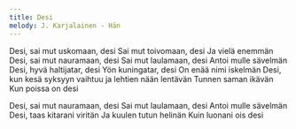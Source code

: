 ```yaml
---
title: Desi
melody: J. Karjalainen - Hän
---
```


Desi, sai mut uskomaan, desi
Sai mut toivomaan, desi
Ja vielä enemmän
Desi, sai mut nauramaan, desi
Sai mut laulamaan, desi
Antoi mulle sävelmän
Desi, hyvä haltijatar, desi
Yön kuningatar, desi
On enää nimi iskelmän
Desi, kun kesä syksyyn vaihtuu ja lehtien nään lentävän
Tunnen saman ikävän
Kun poissa on desi

Desi, sai mut nauramaan, desi
Sai mut laulamaan, desi
Antoi mulle sävelmän
Desi, taas kitarani viritän
Ja kuulen tutun helinän
Kuin luonani ois desi
